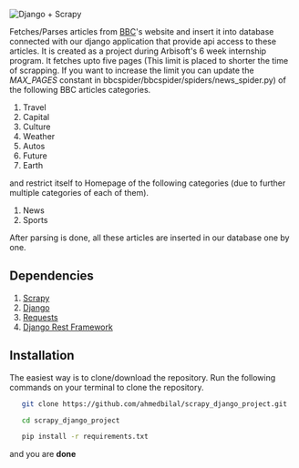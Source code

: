 ![Django + Scrapy](https://image.ibb.co/iNEpYU/django_plus_scrapy.png)

Fetches/Parses articles from [BBC](http://www.bbc.com/)'s website and insert it into database connected with our django application that provide
api access to these articles. It is created as a project during Arbisoft's 6 week internship program. It fetches 
upto five pages (This limit is placed to shorter the time of scrapping. If you want to increase the limit you can update
the *MAX_PAGES* constant in bbcspider/bbcspider/spiders/news_spider.py) of the following BBC articles categories.
1. Travel
2. Capital
3. Culture
4. Weather
5. Autos
6. Future
7. Earth

and restrict itself to Homepage of the following categories (due to further multiple categories of each of them).
1. News
2. Sports

After parsing is done, all these articles are inserted in our database one by one.

## Dependencies
1. [Scrapy](https://scrapy.org/)
2. [Django](https://www.djangoproject.com/)
3. [Requests](http://docs.python-requests.org/en/master/)
4. [Django Rest Framework](http://www.django-rest-framework.org/)

## Installation
The easiest way is to clone/download the repository. Run the following commands on your terminal to clone the repository.
```bash
   git clone https://github.com/ahmedbilal/scrapy_django_project.git
```
```bash
   cd scrapy_django_project
```
```bash
   pip install -r requirements.txt
```
and you are **done**
